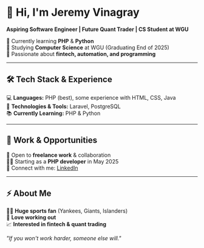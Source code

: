 # 👋 Hi, I'm Jeremy Vinagray  

**Aspiring Software Engineer | Future Quant Trader | CS Student at WGU**  

🔹 Currently learning **PHP** & **Python**  
🔹 Studying **Computer Science** at WGU (Graduating End of 2025)  
🔹 Passionate about **fintech, automation, and programming**  

---

## 🛠️ Tech Stack & Experience  
💻 **Languages:** PHP (best), some experience with HTML, CSS, Java  
🔧 **Technologies & Tools:** Laravel, PostgreSQL  
📚 **Currently Learning:** PHP & Python  

---

## 💼 Work & Opportunities  
🚀 Open to **freelance work** & collaboration  
👨‍💻 Starting as a **PHP developer** in May 2025  
📩 Connect with me: [LinkedIn](https://www.linkedin.com/in/jeremy-vinagray-439509337?lipi=urn%3Ali%3Apage%3Ad_flagship3_profile_view_base_contact_details%3BQcZwvfI7SBqvGgS4aYNlJw%3D%3D)  

---

## ⚡ About Me  
🏋️‍♂️ **Huge sports fan** (Yankees, Giants, Islanders)  
💪 **Love working out**  
📈 **Interested in fintech & quant trading**  

_"If you won't work harder, someone else will."_  
